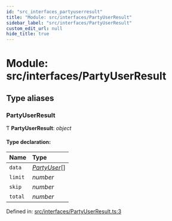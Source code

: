 ```yaml
---
id: "src_interfaces_partyuserresult"
title: "Module: src/interfaces/PartyUserResult"
sidebar_label: "src/interfaces/PartyUserResult"
custom_edit_url: null
hide_title: true
---
```


# Module: src/interfaces/PartyUserResult

## Type aliases

### PartyUserResult

Ƭ **PartyUserResult**: *object*

#### Type declaration:

Name | Type |
:------ | :------ |
`data` | [*PartyUser*](src_interfaces_partyuser.md#partyuser)[] |
`limit` | *number* |
`skip` | *number* |
`total` | *number* |

Defined in: [src/interfaces/PartyUserResult.ts:3](https://github.com/xr3ngine/xr3ngine/blob/716a06460/packages/common/src/interfaces/PartyUserResult.ts#L3)
